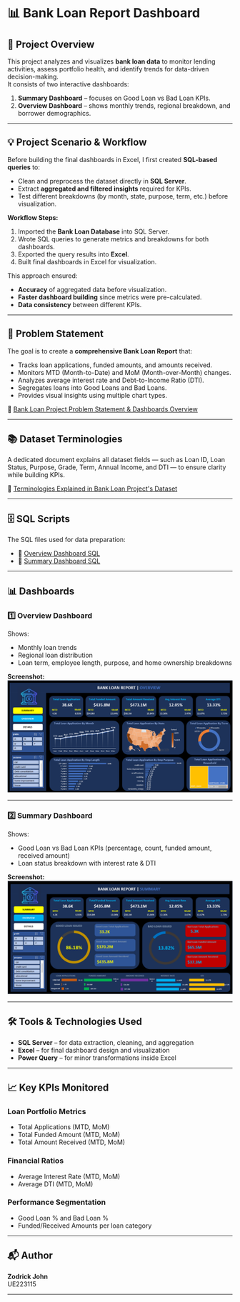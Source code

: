# 📊 Bank Loan Report Dashboard

## 📌 Project Overview
This project analyzes and visualizes **bank loan data** to monitor lending activities, assess portfolio health, and identify trends for data-driven decision-making.  
It consists of two interactive dashboards:
1. **Summary Dashboard** – focuses on Good Loan vs Bad Loan KPIs.
2. **Overview Dashboard** – shows monthly trends, regional breakdown, and borrower demographics.

---

## 💡 Project Scenario & Workflow
Before building the final dashboards in Excel, I first created **SQL-based queries** to:
- Clean and preprocess the dataset directly in **SQL Server**.
- Extract **aggregated and filtered insights** required for KPIs.
- Test different breakdowns (by month, state, purpose, term, etc.) before visualization.

**Workflow Steps:**
1. Imported the **Bank Loan Database** into SQL Server.
2. Wrote SQL queries to generate metrics and breakdowns for both dashboards.
3. Exported the query results into **Excel**.
4. Built final dashboards in Excel for visualization.

This approach ensured:
- **Accuracy** of aggregated data before visualization.
- **Faster dashboard building** since metrics were pre-calculated.
- **Data consistency** between different KPIs.

---

## 📂 Problem Statement
The goal is to create a **comprehensive Bank Loan Report** that:
- Tracks loan applications, funded amounts, and amounts received.
- Monitors MTD (Month-to-Date) and MoM (Month-over-Month) changes.
- Analyzes average interest rate and Debt-to-Income Ratio (DTI).
- Segregates loans into Good Loans and Bad Loans.
- Provides visual insights using multiple chart types.

📄 [Bank Loan Project Problem Statement & Dashboards Overview](https://drive.google.com/file/d/1Lyw6vaCC73AOuA_bLL3jmHMQDnnXMxLO/view?usp=sharing)

---

## 📚 Dataset Terminologies
A dedicated document explains all dataset fields — such as Loan ID, Loan Status, Purpose, Grade, Term, Annual Income, and DTI — to ensure clarity while building KPIs.

📄 [Terminologies Explained in Bank Loan Project's Dataset](./https://drive.google.com/file/d/1yQRrjlv_UVth2iyHErhdqUiGS7qr8HYt/view?usp=sharing)

---

## 🗄 SQL Scripts
The SQL files used for data preparation:
- 📜 [Overview Dashboard SQL](./https://github.com/zodrickjohn/Bank-Loan-Report/blob/main/bank%20loan%20%20-%20overview%20dashboard.sql)  
- 📜 [Summary Dashboard SQL](./https://github.com/zodrickjohn/Bank-Loan-Report/blob/main/bank%20loan%20%20-%20summary%20dashboard.sql)

---

## 📊 Dashboards

### 1️⃣ Overview Dashboard
Shows:
- Monthly loan trends
- Regional loan distribution
- Loan term, employee length, purpose, and home ownership breakdowns

**Screenshot:**  
![Overview Dashboard](./bank_report_overview.png)

---

### 2️⃣ Summary Dashboard
Shows:
- Good Loan vs Bad Loan KPIs (percentage, count, funded amount, received amount)
- Loan status breakdown with interest rate & DTI

**Screenshot:**  
![Summary Dashboard](./bank_report_summary.png)

---

## 🛠 Tools & Technologies Used
- **SQL Server** – for data extraction, cleaning, and aggregation
- **Excel** – for final dashboard design and visualization
- **Power Query** – for minor transformations inside Excel

---

## 📈 Key KPIs Monitored
### Loan Portfolio Metrics
- Total Applications (MTD, MoM)
- Total Funded Amount (MTD, MoM)
- Total Amount Received (MTD, MoM)

### Financial Ratios
- Average Interest Rate (MTD, MoM)
- Average DTI (MTD, MoM)

### Performance Segmentation
- Good Loan % and Bad Loan %
- Funded/Received Amounts per loan category

---

## 📬 Author
**Zodrick John**  
UE223115

---
